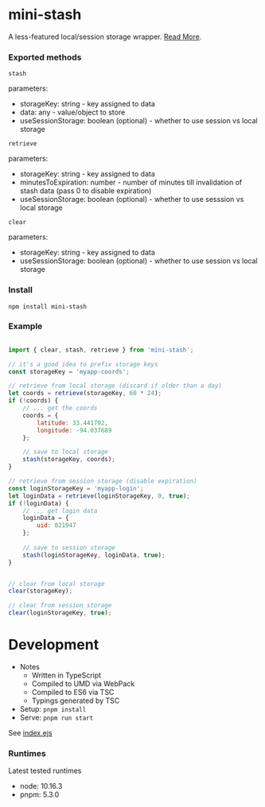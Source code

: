 # mini-stash

A less-featured local/session storage wrapper. [Read More](https://www.spiritedrefactor.net/blog/add-local-and-session-storage-support-to-a-service).

### Exported methods

`stash`

parameters:

- storageKey: string - key assigned to data
- data: any - value/object to store
- useSessionStorage: boolean (optional) - whether to use session vs local storage

`retrieve`

parameters:

- storageKey: string - key assigned to data
- minutesToExpiration: number - number of minutes till invalidation of stash data (pass 0 to disable expiration)
- useSessionStorage: boolean (optional) - whether to use sesssion vs local storage

`clear`

parameters: 

- storageKey: string - key assigned to data
- useSessionStorage: boolean (optional) - whether to use session vs local storage

### Install

`npm install mini-stash`

### Example

```js

import { clear, stash, retrieve } from 'mini-stash';

// it's a good idea to prefix storage keys
const storageKey = 'myapp-coords';

// retrieve from local storage (discard if older than a day)
let coords = retrieve(storageKey, 60 * 24);
if (!coords) {
	// ... get the coords
	coords = {
		latitude: 33.441792,
		longitude: -94.037689
	};

	// save to local storage
	stash(storageKey, coords);
}

// retrieve from session storage (disable expiration)
const loginStorageKey = 'myapp-login';
let loginData = retrieve(loginStorageKey, 0, true);
if (!loginData) {
	// ... get login data
	loginData = {
		uid: 021947
	};
	
	// save to session storage
	stash(loginStorageKey, loginData, true);
}


// clear from local storage
clear(storageKey);

// clear from session storage
clear(loginStorageKey, true);
```

# Development

- Notes
	- Written in TypeScript
	- Compiled to UMD via WebPack
	- Compiled to ES6 via TSC
	- Typings generated by TSC
- Setup: `pnpm install`
- Serve: `pnpm run start`

See [index.ejs](./index.ejs)

### Runtimes

Latest tested runtimes

- node: 10.16.3
- pnpm: 5.3.0
